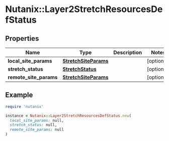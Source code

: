 # Nutanix::Layer2StretchResourcesDefStatus

## Properties

| Name | Type | Description | Notes |
| ---- | ---- | ----------- | ----- |
| **local_site_params** | [**StretchSiteParams**](StretchSiteParams.md) |  | [optional] |
| **stretch_status** | [**StretchStatus**](StretchStatus.md) |  | [optional] |
| **remote_site_params** | [**StretchSiteParams**](StretchSiteParams.md) |  | [optional] |

## Example

```ruby
require 'nutanix'

instance = Nutanix::Layer2StretchResourcesDefStatus.new(
  local_site_params: null,
  stretch_status: null,
  remote_site_params: null
)
```


